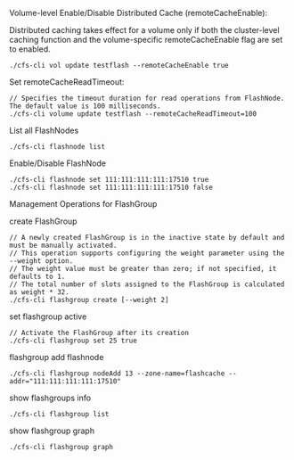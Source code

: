 Volume-level Enable/Disable Distributed Cache (remoteCacheEnable):

Distributed caching takes effect for a volume only if both the cluster-level caching function and the volume-specific remoteCacheEnable flag are set to enabled.

```
./cfs-cli vol update testflash --remoteCacheEnable true
```

Set remoteCacheReadTimeout:

```
// Specifies the timeout duration for read operations from FlashNode. The default value is 100 milliseconds.
./cfs-cli volume update testflash --remoteCacheReadTimeout=100
```

List all FlashNodes

```
./cfs-cli flashnode list
```

Enable/Disable FlashNode

```
./cfs-cli flashnode set 111:111:111:111:17510 true
./cfs-cli flashnode set 111:111:111:111:17510 false 
```

Management Operations for FlashGroup

create FlashGroup

```
// A newly created FlashGroup is in the inactive state by default and must be manually activated.
// This operation supports configuring the weight parameter using the --weight option.
// The weight value must be greater than zero; if not specified, it defaults to 1.
// The total number of slots assigned to the FlashGroup is calculated as weight * 32.
./cfs-cli flashgroup create [--weight 2]
```

set flashgroup  active

```
// Activate the FlashGroup after its creation
./cfs-cli flashgroup set 25 true
```

flashgroup add flashnode

```
./cfs-cli flashgroup nodeAdd 13 --zone-name=flashcache --addr="111:111:111:111:17510"
```

show flashgroups info

```
./cfs-cli flashgroup list
```

show flashgroup graph

```
./cfs-cli flashgroup graph
```